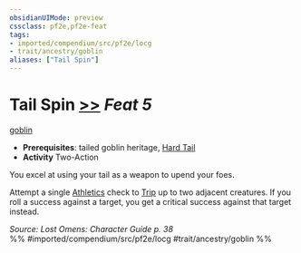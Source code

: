 ```yaml
---
obsidianUIMode: preview
cssclass: pf2e,pf2e-feat
tags:
- imported/compendium/src/pf2e/locg
- trait/ancestry/goblin
aliases: ["Tail Spin"]
---
```

# Tail Spin  [>>](chapter-9-playing-the-game.md#Actions "Two-Action") *Feat 5*  
[goblin](goblin.md)  

- **Prerequisites**: tailed goblin heritage, [Hard Tail](hard-tail-locg.md)
- **Activity** Two-Action

You excel at using your tail as a weapon to upend your foes.

Attempt a single [Athletics](../skills.md#Athletics) check to [Trip](rules/actions/trip.md) up to two adjacent creatures. If you roll a success against a target, you get a critical success against that target instead.

*Source: Lost Omens: Character Guide p. 38*  
%% #imported/compendium/src/pf2e/locg #trait/ancestry/goblin %%